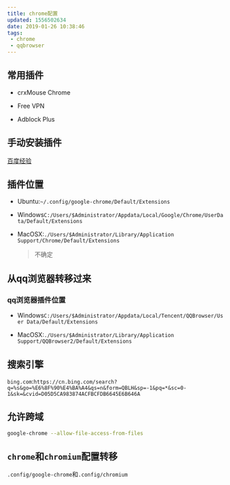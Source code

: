```yaml
---
title: chrome配置
updated: 1556502634
date: 2019-01-26 10:38:46
tags:
 - chrome
 - qqbrowser
---
```

## 常用插件

 - crxMouse Chrome

 - Free VPN

 - Adblock Plus

## 手动安装插件

[百度经验](https://jingyan.baidu.com/article/5552ef479b1e53518ffbc928.html)

## 插件位置

 - Ubuntu:`~/.config/google-chrome/Default/Extensions`

 - Windows`C:/Users/$Administrator/Appdata/Local/Google/Chrome/UserData/Default/Extensions`

 - MacOSX:`./Users/$Administrator/Library/Application Support/Chrome/Default/Extensions`

    > 不确定

## 从qq浏览器转移过来

### qq浏览器插件位置

 - Windows`C:/Users/$Administrator/Appdata/Local/Tencent/QQBrowser/User Data/Default/Extensions`

 - MacOSX:`./Users/$Administrator/Library/Application Support/QQBrowser2/Default/Extensions` 

## 搜索引擎

`bing.com`:`https://cn.bing.com/search?q=%s&go=%E6%8F%90%E4%BA%A4&qs=n&form=QBLH&sp=-1&pq=*&sc=0-1&sk=&cvid=D05D5CA983874ACFBCFDB6645E6B646A`

## 允许跨域

```bash
google-chrome --allow-file-access-from-files
```

## `chrome`和`chromium`配置转移

`.config/google-chrome`和`.config/chromium`
